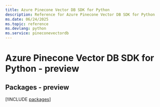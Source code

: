 ```yaml
---
title: Azure Pinecone Vector DB SDK for Python
description: Reference for Azure Pinecone Vector DB SDK for Python
ms.date: 06/24/2025
ms.topic: reference
ms.devlang: python
ms.service: pineconevectordb
---
```

# Azure Pinecone Vector DB SDK for Python - preview
## Packages - preview
[!INCLUDE [packages](pinecone-vector-db-index.md)]